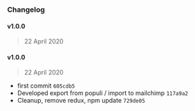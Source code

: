 ### Changelog

#### v1.0.0

> 22 April 2020

#### v1.0.0

> 22 April 2020

- first commit `605cdb5`
- Developed export from populi / import to mailchimp `117a9a2`
- Cleanup, remove redux, npm update `729de05`
